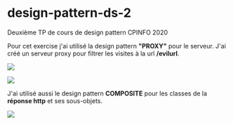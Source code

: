 # design-pattern-ds-2
Deuxième TP de cours de design pattern CPINFO 2020

Pour cet exercise j'ai utilisé la design pattern **"PROXY"** pour le serveur. J'ai créé un serveur proxy pour filtrer les visites à la url **/evilurl**.

![](https://i.imgur.com/4q4QmZu.png)

![](https://i.imgur.com/EPTojbs.png)

J'ai utilisé aussi le design pattern **COMPOSITE** pour les classes de la **réponse http** et ses sous-objets.

![](https://i.imgur.com/rWUa8M3.png)
